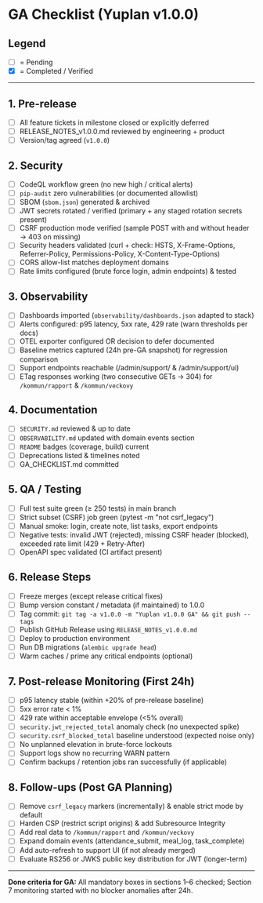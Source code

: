 # GA Checklist (Yuplan v1.0.0)

## Legend
- [ ] = Pending
- [x] = Completed / Verified

---
## 1. Pre-release
- [ ] All feature tickets in milestone closed or explicitly deferred
- [ ] RELEASE_NOTES_v1.0.0.md reviewed by engineering + product
- [ ] Version/tag agreed (`v1.0.0`)

## 2. Security
- [ ] CodeQL workflow green (no new high / critical alerts)
- [ ] `pip-audit` zero vulnerabilities (or documented allowlist)
- [ ] SBOM (`sbom.json`) generated & archived
- [ ] JWT secrets rotated / verified (primary + any staged rotation secrets present)
- [ ] CSRF production mode verified (sample POST with and without header → 403 on missing)
- [ ] Security headers validated (curl + check: HSTS, X-Frame-Options, Referrer-Policy, Permissions-Policy, X-Content-Type-Options)
- [ ] CORS allow-list matches deployment domains
- [ ] Rate limits configured (brute force login, admin endpoints) & tested

## 3. Observability
- [ ] Dashboards imported (`observability/dashboards.json` adapted to stack)
- [ ] Alerts configured: p95 latency, 5xx rate, 429 rate (warn thresholds per docs)
- [ ] OTEL exporter configured OR decision to defer documented
- [ ] Baseline metrics captured (24h pre-GA snapshot) for regression comparison
- [ ] Support endpoints reachable (/admin/support/ & /admin/support/ui)
- [ ] ETag responses working (two consecutive GETs → 304) for `/kommun/rapport` & `/kommun/veckovy`

## 4. Documentation
- [ ] `SECURITY.md` reviewed & up to date
- [ ] `OBSERVABILITY.md` updated with domain events section
- [ ] `README` badges (coverage, build) current
- [ ] Deprecations listed & timelines noted
- [ ] GA_CHECKLIST.md committed

## 5. QA / Testing
- [ ] Full test suite green (≥ 250 tests) in main branch
- [ ] Strict subset (CSRF) job green (pytest -m "not csrf_legacy")
- [ ] Manual smoke: login, create note, list tasks, export endpoints
- [ ] Negative tests: invalid JWT (rejected), missing CSRF header (blocked), exceeded rate limit (429 + Retry-After)
- [ ] OpenAPI spec validated (CI artifact present)

## 6. Release Steps
- [ ] Freeze merges (except release critical fixes)
- [ ] Bump version constant / metadata (if maintained) to 1.0.0
- [ ] Tag commit: `git tag -a v1.0.0 -m "Yuplan v1.0.0 GA" && git push --tags`
- [ ] Publish GitHub Release using `RELEASE_NOTES_v1.0.0.md`
- [ ] Deploy to production environment
- [ ] Run DB migrations (`alembic upgrade head`)
- [ ] Warm caches / prime any critical endpoints (optional)

## 7. Post-release Monitoring (First 24h)
- [ ] p95 latency stable (within +20% of pre-release baseline)
- [ ] 5xx error rate < 1%
- [ ] 429 rate within acceptable envelope (<5% overall)
- [ ] `security.jwt_rejected_total` anomaly check (no unexpected spike)
- [ ] `security.csrf_blocked_total` baseline understood (expected noise only)
- [ ] No unplanned elevation in brute-force lockouts
- [ ] Support logs show no recurring WARN pattern
- [ ] Confirm backups / retention jobs ran successfully (if applicable)

## 8. Follow-ups (Post GA Planning)
- [ ] Remove `csrf_legacy` markers (incrementally) & enable strict mode by default
- [ ] Harden CSP (restrict script origins) & add Subresource Integrity
- [ ] Add real data to `/kommun/rapport` and `/kommun/veckovy`
- [ ] Expand domain events (attendance_submit, meal_log, task_complete)
- [ ] Add auto-refresh to support UI (if not already merged)
- [ ] Evaluate RS256 or JWKS public key distribution for JWT (longer-term)

---
**Done criteria for GA:** All mandatory boxes in sections 1–6 checked; Section 7 monitoring started with no blocker anomalies after 24h.
